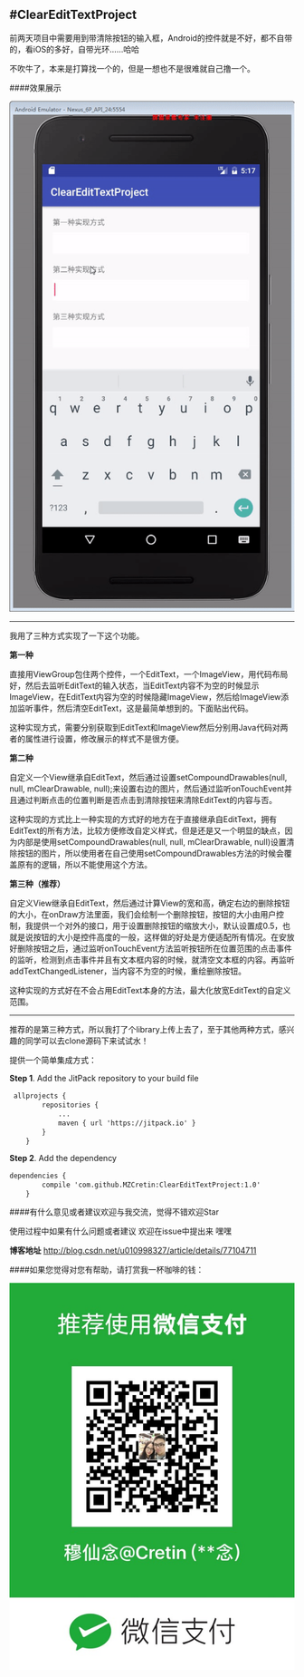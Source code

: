 #ClearEditTextProject
-------------------
前两天项目中需要用到带清除按钮的输入框，Android的控件就是不好，都不自带的，看iOS的多好，自带光环……哈哈

不吹牛了，本来是打算找一个的，但是一想也不是很难就自己撸一个。

####效果展示

![image](https://github.com/MZCretin/ClearEditTextProject/blob/master/pic/ezgif.com-video-to-gif.gif)

---------------

我用了三种方式实现了一下这个功能。

**第一种**

直接用ViewGroup包住两个控件，一个EditText，一个ImageView，用代码布局好，然后去监听EditText的输入状态，当EditText内容不为空的时候显示ImageView，在EditText内容为空的时候隐藏ImageView，然后给ImageView添加监听事件，然后清空EditText，这是最简单想到的。下面贴出代码。

这种实现方式，需要分别获取到EditText和ImageView然后分别用Java代码对两者的属性进行设置，修改展示的样式不是很方便。

**第二种**

自定义一个View继承自EditText，然后通过设置setCompoundDrawables(null, null, mClearDrawable, null);来设置右边的图片，然后通过监听onTouchEvent并且通过判断点击的位置判断是否点击到清除按钮来清除EditText的内容与否。

这种实现的方式比上一种实现的方式好的地方在于直接继承自EditText，拥有EditText的所有方法，比较方便修改自定义样式，但是还是又一个明显的缺点，因为内部是使用setCompoundDrawables(null, null, mClearDrawable, null)设置清除按钮的图片，所以使用者在自己使用setCompoundDrawables方法的时候会覆盖原有的逻辑，所以不能使用这个方法。

**第三种（推荐）**

自定义View继承自EditText，然后通过计算View的宽和高，确定右边的删除按钮的大小，在onDraw方法里面，我们会绘制一个删除按钮，按钮的大小由用户控制，我提供一个对外的接口，用于设置删除按钮的缩放大小，默认设置成0.5，也就是说按钮的大小是控件高度的一般，这样做的好处是方便适配所有情况。在安放好删除按钮之后，通过监听onTouchEvent方法监听按钮所在位置范围的点击事件的监听，检测到点击事件并且有文本框内容的时候，就清空文本框的内容。再监听addTextChangedListener，当内容不为空的时候，重绘删除按钮。

这种实现的方式好在不会占用EditText本身的方法，最大化放宽EditText的自定义范围。

-------------

推荐的是第三种方式，所以我打了个library上传上去了，至于其他两种方式，感兴趣的同学可以去clone源码下来试试水！

提供一个简单集成方式：

**Step 1**. Add the JitPack repository to your build file 

```
 allprojects {
        repositories {
            ...
            maven { url 'https://jitpack.io' }
        }
    }
```

**Step 2**. Add the dependency

```
dependencies {
        compile 'com.github.MZCretin:ClearEditTextProject:1.0'
    }
```

####有什么意见或者建议欢迎与我交流，觉得不错欢迎Star

使用过程中如果有什么问题或者建议 欢迎在issue中提出来 嘿嘿

**博客地址** http://blog.csdn.net/u010998327/article/details/77104711

####如果您觉得对您有帮助，请打赏我一杯咖啡的钱：

![image](https://github.com/MZCretin/ClearEditTextProject/blob/master/pic/WEIXIN.png)
